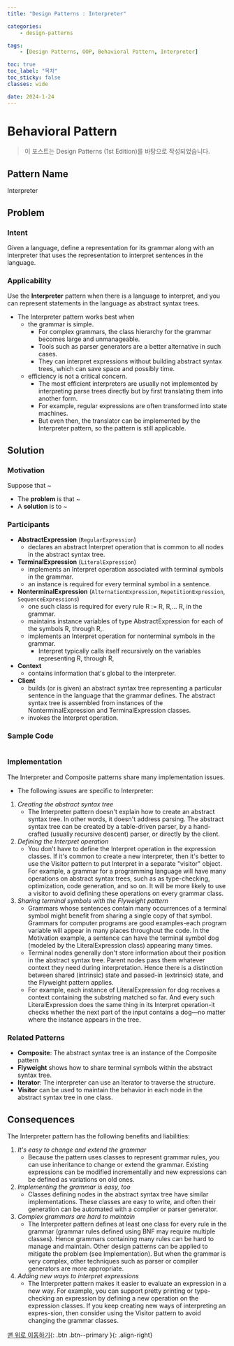 ```yaml
---
title: "Design Patterns : Interpreter"

categories:
    - design-patterns

tags:
    - [Design Patterns, OOP, Behavioral Pattern, Interpreter]

toc: true
toc_label: "목차"
toc_sticky: false
classes: wide

date: 2024-1-24
---
```


# Behavioral Pattern

> 이 포스트는 Design Patterns (1st Edition)를 바탕으로 작성되었습니다.

## Pattern Name
Interpreter


## Problem

### Intent
Given a language, define a representation for its grammar along with an interpreter that uses the representation to interpret sentences in the language.

### Applicability
Use the **Interpreter** pattern when there is a language to interpret, and you can represent statements in the language as abstract syntax trees.
- The Interpreter pattern works best when
    * the grammar is simple.
        + For complex grammars, the class hierarchy for the grammar becomes large and unmanageable.
        + Tools such as parser generators are a better alternative in such cases.
        + They can interpret expressions without building abstract syntax trees, which can save space and possibly time.
    * efficiency is not a critical concern.
        + The most efficient interpreters are usually not implemented by interpreting parse trees directly but by first translating them into another form.
        + For example, regular expressions are often transformed into state machines.
        + But even then, the translator can be implemented by the Interpreter pattern, so the pattern is still applicable.


## Solution

### Motivation
Suppose that ~
- The **problem** is that ~
- A **solution** is to ~

### Participants
- **AbstractExpression** (`RegularExpression`)
    * declares an abstract Interpret operation that is common to all nodes in the abstract syntax tree.
- **TerminalExpression** (`LiteralExpression`)
    * implements an Interpret operation associated with terminal symbols in the grammar.
    * an instance is required for every terminal symbol in a sentence.
- **NonterminalExpression** (`AlternationExpression`, `RepetitionExpression`, `SequenceExpressions`)
    * one such class is required for every rule R := R, R,... R, in the grammar.
    * maintains instance variables of type AbstractExpression for each of the symbols R, through R,.
    * implements an Interpret operation for nonterminal symbols in the grammar.        
        + Interpret typically calls itself recursively on the variables representing R, through R,
- **Context**
    * contains information that's global to the interpreter.
- **Client**
    * builds (or is given) an abstract syntax tree representing a particular sentence in the language that the grammar defines. The abstract syntax tree is assembled from instances of the NonterminalExpression and TerminalExpression classes.
    * invokes the Interpret operation.

### Sample Code
```c++

```

### Implementation
The Interpreter and Composite patterns share many implementation issues.
- The following issues are specific to Interpreter:
1. *Creating the abstract syntax tree*
    * The Interpreter pattern doesn't explain how to create an abstract syntax tree. In other words, it doesn't address parsing. The abstract syntax tree can be created by a table-driven parser, by a hand-crafted (usually recursive descent) parser, or directly by the client.
2. *Defining the Interpret operation*
    * You don't have to define the Interpret operation in the expression classes. If it's common to create a new interpreter, then it's better to use the Visitor pattern to put Interpret in a separate "visitor" object. For example, a grammar for a programming language will have many operations on abstract syntax trees, such as as type-checking, optimization, code generation, and so on.
It will be more likely to use a visitor to avoid defining these operations on every grammar class.
3. *Sharing terminal symbols with the Flyweight pattern*
    * Grammars whose sentences contain many occurrences of a terminal symbol might benefit from sharing a single copy of that symbol. Grammars for computer programs are good examples-each program variable will appear in many places throughout the code. In the Motivation example, a sentence can have the terminal symbol dog (modeled by the LiteralExpression class) appearing many times.
    * Terminal nodes generally don't store information about their position in the abstract syntax tree. Parent nodes pass them whatever context they need during interpretation. Hence there is a distinction between shared (intrinsic) state and passed-in (extrinsic) state, and the Flyweight pattern applies.
    * For example, each instance of LiteralExpression for dog receives a context containing the substring matched so far. And every such LiteralExpression does the same thing in its Interpret operation-it checks whether the next part of the input contains a dog—no matter where the instance appears in the tree.

### Related Patterns
- **Composite**: The abstract syntax tree is an instance of the Composite pattern
- **Flyweight** shows how to share terminal symbols within the abstract syntax tree.
- **Iterator**: The interpreter can use an Iterator to traverse the structure.
- **Visitor** can be used to maintain the behavior in each node in the abstract syntax tree in one class.


## Consequences
The Interpreter pattern has the following benefits and liabilities:
1. *It's easy to change and extend the grammar*
    * Because the pattern uses classes to represent grammar rules, you can use inheritance to change or extend the grammar.
Existing expressions can be modified incrementally and new expressions can be defined as variations on old ones.
2. *Implementing the grammar is easy, too*
    * Classes defining nodes in the abstract syntax tree have similar implementations. These classes are easy to write, and often their generation can be automated with a compiler or parser generator.
3. *Complex grammars are hard to maintain*
    * The Interpreter pattern defines at least one class for every rule in the grammar (grammar rules defined using BNF may require multiple classes). Hence grammars containing many rules can be hard to manage and maintain. Other design patterns can be applied to mitigate the problem (see Implementation). But when the grammar is very complex, other techniques such as parser or compiler generators are more appropriate.
4. *Adding new ways to interpret expressions*
    * The Interpreter pattern makes it easier to evaluate an expression in a new way. For example, you can support pretty printing or type-checking an expression by defining a new operation on the expression classes. If you keep creating new ways of interpreting an expres-sion, then consider using the Visitor pattern to avoid changing the grammar classes.    

[맨 위로 이동하기](#){: .btn .btn--primary }{: .align-right}
